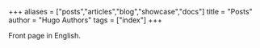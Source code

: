 +++
aliases = ["posts","articles","blog","showcase","docs"]
title = "Posts"
author = "Hugo Authors"
tags = ["index"]
+++

Front page in English.
